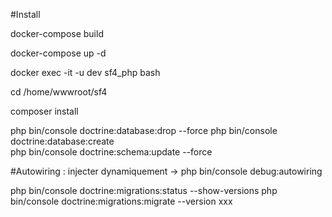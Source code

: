 #Install

docker-compose build

docker-compose up -d

docker exec -it -u dev sf4_php bash

cd /home/wwwroot/sf4

composer install

php bin/console doctrine:database:drop --force
php bin/console doctrine:database:create               
php bin/console doctrine:schema:update --force

#Autowiring : injecter dynamiquement -> php bin/console debug:autowiring

php bin/console doctrine:migrations:status --show-versions
php bin/console doctrine:migrations:migrate --version xxx




